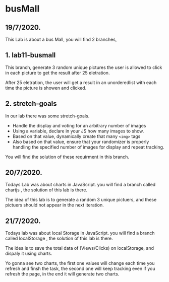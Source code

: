 # busMall

## 19/7/2020.

This Lab is about a bus Mall, you will find 2 branches,

## 1. lab11-busmall

This branch, generate 3 random unique pictures the user is allowed to click in each picture to get the result after 25 eletration.

After 25 eletration, the user will get a result in an unorderedlist with each time the picture is showen and clicked.

## 2. stretch-goals

In our lab there was some stretch-goals.

- Handle the display and voting for an arbitrary number of images
- Using a variable, declare in your JS how many images to show.
- Based on that value, dynamically create that many `<img>` tags
- Also based on that value, ensure that your randomizer is properly handling the specified number of images for display and repeat tracking.

You will find the solution of these requirment in this branch.

## 20/7/2020.

Todays Lab was about charts in JavaScript.
you will find a branch called chartjs , the solution of this lab is there.

The idea of this lab is to generate a random 3 unique pictuers, and these pictuers should not appear in the next iteration.

## 21/7/2020.

Todays lab was about local Storage in JavaScript.
you will find a branch called localStorage , the solution of this lab is there.

The idea is to save the total data of (Views/Clicks) on localStorage, and dispaly it using charts.

Yo gonna see two charts, the first one values will change each time you refresh and finsh the task, the second one will keep tracking even if you refresh the page, in the end it will generate two charts.
